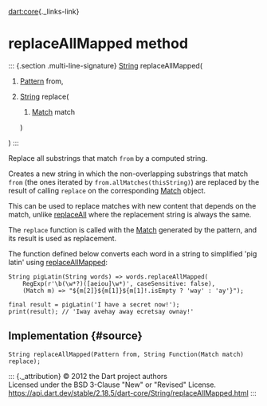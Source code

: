 [dart:core](../../dart-core/dart-core-library){._links-link}

replaceAllMapped method
=======================

::: {.section .multi-line-signature}
[String](../string-class) replaceAllMapped(

1.  [Pattern](../pattern-class) from,
2.  [String](../string-class) replace(
    1.  [Match](../match-class) match

    )

)
:::

Replace all substrings that match `from` by a computed string.

Creates a new string in which the non-overlapping substrings that match
`from` (the ones iterated by `from.allMatches(thisString)`) are replaced
by the result of calling `replace` on the corresponding
[Match](../match-class) object.

This can be used to replace matches with new content that depends on the
match, unlike [replaceAll](replaceall) where the replacement string is
always the same.

The `replace` function is called with the [Match](../match-class)
generated by the pattern, and its result is used as replacement.

The function defined below converts each word in a string to simplified
\'pig latin\' using [replaceAllMapped](replaceallmapped):

``` {.language-dart data-language="dart"}
String pigLatin(String words) => words.replaceAllMapped(
    RegExp(r'\b(\w*?)([aeiou]\w*)', caseSensitive: false),
    (Match m) => "${m[2]}${m[1]}${m[1]!.isEmpty ? 'way' : 'ay'}");

final result = pigLatin('I have a secret now!');
print(result); // 'Iway avehay away ecretsay ownay!'
```

Implementation {#source}
--------------

``` {.language-dart data-language="dart"}
String replaceAllMapped(Pattern from, String Function(Match match) replace);
```

::: {._attribution}
© 2012 the Dart project authors\
Licensed under the BSD 3-Clause \"New\" or \"Revised\" License.\
<https://api.dart.dev/stable/2.18.5/dart-core/String/replaceAllMapped.html>
:::
